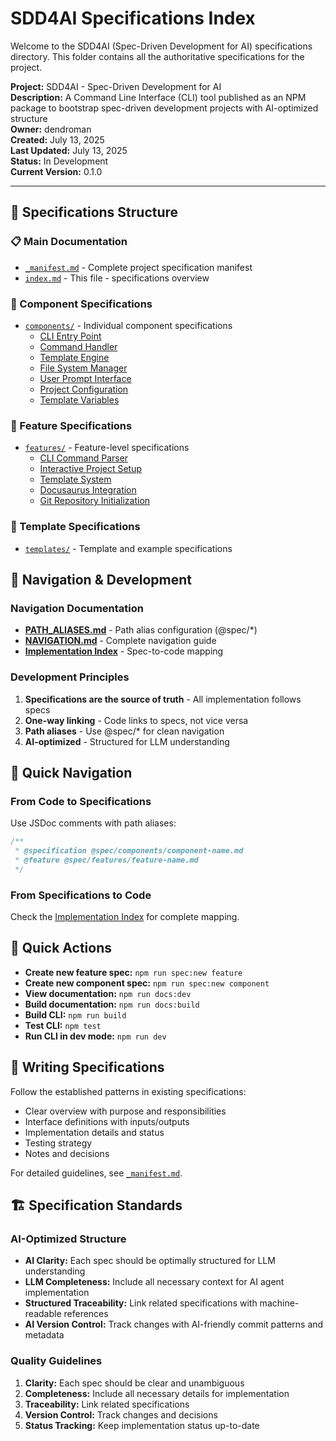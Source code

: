 # SDD4AI Specifications Index

Welcome to the SDD4AI (Spec-Driven Development for AI) specifications directory. This folder contains all the authoritative specifications for the project.

**Project:** SDD4AI - Spec-Driven Development for AI  
**Description:** A Command Line Interface (CLI) tool published as an NPM package to bootstrap spec-driven development projects with AI-optimized structure  
**Owner:** dendroman  
**Created:** July 13, 2025  
**Last Updated:** July 13, 2025  
**Status:** In Development  
**Current Version:** 0.1.0  

---

## 📂 Specifications Structure

### 📋 Main Documentation
- [`_manifest.md`](./_manifest.md) - Complete project specification manifest
- [`index.md`](./index.md) - This file - specifications overview

### 🧩 Component Specifications
- [`components/`](./components/) - Individual component specifications
  - [CLI Entry Point](./components/cli-entry-point.md)
  - [Command Handler](./components/command-handler.md)
  - [Template Engine](./components/template-engine.md)
  - [File System Manager](./components/file-system-manager.md)
  - [User Prompt Interface](./components/user-prompt-interface.md)
  - [Project Configuration](./components/project-configuration.md)
  - [Template Variables](./components/template-variables.md)

### 🎯 Feature Specifications
- [`features/`](./features/) - Feature-level specifications
  - [CLI Command Parser](./features/cli-command-parser.md)
  - [Interactive Project Setup](./features/interactive-project-setup.md)
  - [Template System](./features/template-system.md)
  - [Docusaurus Integration](./features/docusaurus-integration.md)
  - [Git Repository Initialization](./features/git-repo-init.md)

### 📄 Template Specifications
- [`templates/`](./templates/) - Template and example specifications

## 🧭 Navigation & Development

### Navigation Documentation
- [**PATH_ALIASES.md**](./PATH_ALIASES.md) - Path alias configuration (@spec/*)
- [**NAVIGATION.md**](./NAVIGATION.md) - Complete navigation guide
- [**Implementation Index**](../IMPLEMENTATION.md) - Spec-to-code mapping

### Development Principles
1. **Specifications are the source of truth** - All implementation follows specs
2. **One-way linking** - Code links to specs, not vice versa
3. **Path aliases** - Use @spec/* for clean navigation
4. **AI-optimized** - Structured for LLM understanding

## 🎯 Quick Navigation

### From Code to Specifications
Use JSDoc comments with path aliases:
```typescript
/**
 * @specification @spec/components/component-name.md
 * @feature @spec/features/feature-name.md
 */
```

### From Specifications to Code
Check the [Implementation Index](../IMPLEMENTATION.md) for complete mapping.

## 🚀 Quick Actions

- **Create new feature spec:** `npm run spec:new feature`
- **Create new component spec:** `npm run spec:new component`
- **View documentation:** `npm run docs:dev`
- **Build documentation:** `npm run docs:build`
- **Build CLI:** `npm run build`
- **Test CLI:** `npm test`
- **Run CLI in dev mode:** `npm run dev`

## 📖 Writing Specifications

Follow the established patterns in existing specifications:
- Clear overview with purpose and responsibilities
- Interface definitions with inputs/outputs
- Implementation details and status
- Testing strategy
- Notes and decisions

For detailed guidelines, see [`_manifest.md`](./_manifest.md).

## 🏗️ Specification Standards

### AI-Optimized Structure
- **AI Clarity:** Each spec should be optimally structured for LLM understanding
- **LLM Completeness:** Include all necessary context for AI agent implementation
- **Structured Traceability:** Link related specifications with machine-readable references
- **AI Version Control:** Track changes with AI-friendly commit patterns and metadata

### Quality Guidelines
1. **Clarity:** Each spec should be clear and unambiguous
2. **Completeness:** Include all necessary details for implementation
3. **Traceability:** Link related specifications
4. **Version Control:** Track changes and decisions
5. **Status Tracking:** Keep implementation status up-to-date
